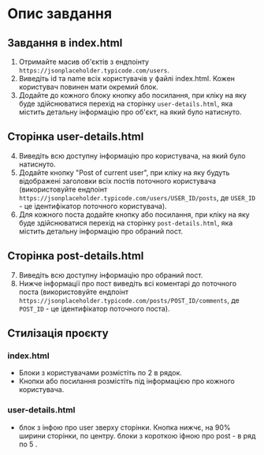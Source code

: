 # Опис завдання

## Завдання в index.html

1. Отримайте масив об'єктів з ендпоінту `https://jsonplaceholder.typicode.com/users`.
2. Виведіть id та name всіх користувачів у файлі index.html. Кожен користувач повинен мати окремий блок.
3. Додайте до кожного блоку кнопку або посилання, при кліку на яку буде здійснюватися перехід на сторінку `user-details.html`, яка містить детальну інформацію про об'єкт, на який було натиснуто.

## Сторінка user-details.html

4. Виведіть всю доступну інформацію про користувача, на який було натиснуто.
5. Додайте кнопку "Post of current user", при кліку на яку будуть відображені заголовки всіх постів поточного користувача (використовуйте ендпоінт `https://jsonplaceholder.typicode.com/users/USER_ID/posts`, де `USER_ID` - це ідентифікатор поточного користувача).
6. Для кожного поста додайте кнопку або посилання, при кліку на яку буде здійснюватися перехід на сторінку `post-details.html`, яка містить детальну інформацію про обраний пост.

## Сторінка post-details.html

7. Виведіть всю доступну інформацію про обраний пост.
8. Нижче інформації про пост виведіть всі коментарі до поточного поста (використовуйте ендпоінт `https://jsonplaceholder.typicode.com/posts/POST_ID/comments`, де `POST_ID` - це ідентифікатор поточного поста).

## Стилізація проєкту

### index.html

- Блоки з користувачами розмістіть по 2 в рядок.
- Кнопки або посилання розмістіть під інформацією про кожного користувача.

### user-details.html

-  блок з інфою про user зверху сторінки. Кнопка нижчє, на 90% ширини сторінки, по центру. блоки з короткою іфною про post - в ряд по 5 .
